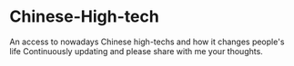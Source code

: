 # Chinese-High-tech
An access to nowadays Chinese high-techs and how it changes people's life
Continuously updating and please share with me your thoughts.
